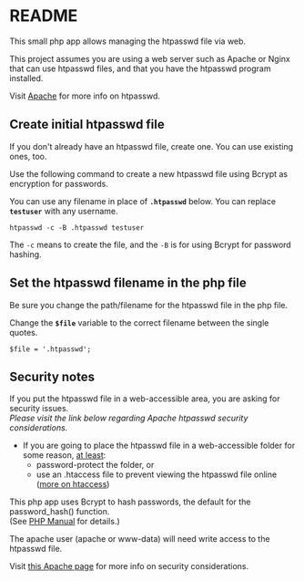 # README
This small php app allows managing the htpasswd file via web.

This project assumes you are using a web server such as Apache or Nginx that can use htpasswd files, and that you have the htpasswd program installed.

Visit [Apache](https://httpd.apache.org/docs/current/programs/htpasswd.html) for more info on htpasswd.


## Create initial htpasswd file
If you don't already have an htpasswd file, create one.  You can use existing ones, too.

Use the following command to create a new htpasswd file using Bcrypt as encryption for passwords.

You can use any filename in place of <b>`.htpasswd`</b> below.  You can replace <b>`testuser`</b> with any username.

```
htpasswd -c -B .htpasswd testuser
```

The `-c` means to create the file, and the `-B` is for using Bcrypt for password hashing.


## Set the htpasswd filename in the php file
Be sure you change the path/filename for the htpasswd file in the php file.

Change the <b>`$file`</b> variable to the correct filename between the single quotes.

``
$file = '.htpasswd';
``

## Security notes
If you put the htpasswd file in a web-accessible area, you are asking for security issues.<br>
<em>Please visit the link below regarding Apache htpasswd security considerations.</em>

- If you are going to place the htpasswd file in a web-accessible folder for some reason, <u>at least</u>:
  - password-protect the folder, or
  - use an .htaccess file to prevent viewing the htpasswd file online ([more on htaccess](https://httpd.apache.org/docs/current/howto/htaccess.html))
 

This php app uses Bcrypt to hash passwords, the default for the password_hash() function.<br>
(See [PHP Manual](https://www.php.net/manual/en/function.password-hash.php) for details.)

The apache user (apache or www-data) will need write access to the htpasswd file.

Visit [this Apache page](https://httpd.apache.org/docs/current/programs/htpasswd.html#security) for more info on security considerations.


